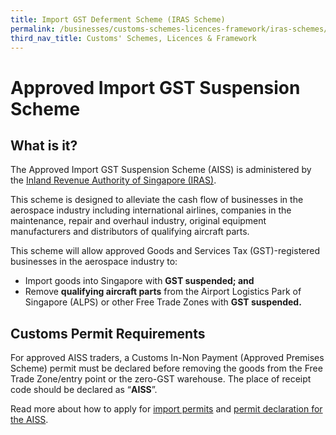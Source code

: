 ```yaml
---
title: Import GST Deferment Scheme (IRAS Scheme)
permalink: /businesses/customs-schemes-licences-framework/iras-schemes/import-gst-deferment-scheme-igds
third_nav_title: Customs' Schemes, Licences & Framework
---
```


# Approved Import GST Suspension Scheme

## What is it?

The Approved Import GST Suspension Scheme (AISS) is administered by the  [Inland Revenue Authority of Singapore (IRAS)](https://www.iras.gov.sg/irashome/GST/GST-registered-businesses/GST-schemes/Industry-Specific-Schemes/Approved-Import-GST-Suspension-Scheme--AISS---For-Aerospace-Players-/).

This scheme is designed to alleviate the cash flow of businesses in the aerospace industry including international airlines, companies in the maintenance, repair and overhaul industry, original equipment manufacturers and distributors of qualifying aircraft parts.

This scheme will allow approved Goods and Services Tax (GST)-registered businesses in the aerospace industry to:

-   Import goods into Singapore with  **GST suspended; and**
-   Remove  **qualifying aircraft parts**  from the Airport Logistics Park of Singapore (ALPS) or other Free Trade Zones with  **GST suspended.**

## Customs Permit Requirements

For approved AISS traders, a Customs In-Non Payment (Approved Premises Scheme) permit must be declared before removing the goods from the Free Trade Zone/entry point or the zero-GST warehouse. The place of receipt code should be declared as “**AISS**”.

Read more about how to apply for  [import permits](https://singapore-customs-staging.netlify.app/businesses/importing-goods/import-procedures/) and  [permit declaration for the AISS](https://www.customs.gov.sg/-/media/cus/files/business/customs-schemes-licences-framework/circular22009tradenetdeclarationforaiss.pdf?la=en&hash=E0495945D29DC1D692849B7D774400A07440FD55).
